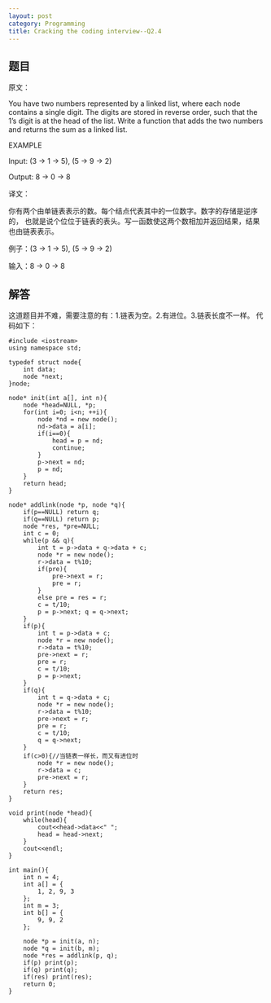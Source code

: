 ```yaml
---
layout: post
category: Programming
title: Cracking the coding interview--Q2.4
---
```


## 题目

原文：

You have two numbers represented by a linked list, where each node 
contains a single digit. The digits are stored in reverse order, 
such that the 1’s digit is at the head of the list. Write a function
that adds the two numbers and returns the sum as a linked list.

EXAMPLE

Input: (3 -> 1 -> 5), (5 -> 9 -> 2)

Output: 8 -> 0 -> 8

译文：

你有两个由单链表表示的数。每个结点代表其中的一位数字。数字的存储是逆序的，
也就是说个位位于链表的表头。写一函数使这两个数相加并返回结果，结果也由链表表示。

例子：(3 -> 1 -> 5), (5 -> 9 -> 2)

输入：8 -> 0 -> 8

## 	解答

这道题目并不难，需要注意的有：1.链表为空。2.有进位。3.链表长度不一样。
代码如下：

	#include <iostream>
	using namespace std;

	typedef struct node{
		int data;
		node *next;
	}node;

	node* init(int a[], int n){
		node *head=NULL, *p;
		for(int i=0; i<n; ++i){
			node *nd = new node();
			nd->data = a[i];
			if(i==0){
				head = p = nd;
				continue;
			}
			p->next = nd;
			p = nd;
		}
		return head;
	}

	node* addlink(node *p, node *q){
		if(p==NULL) return q;
		if(q==NULL) return p;
		node *res, *pre=NULL;
		int c = 0;
		while(p && q){
			int t = p->data + q->data + c;
			node *r = new node();
			r->data = t%10;
			if(pre){
				pre->next = r;
				pre = r;
			}
			else pre = res = r;
			c = t/10;
			p = p->next; q = q->next;
		}
		if(p){
			int t = p->data + c;
			node *r = new node();
			r->data = t%10;
			pre->next = r;
			pre = r;
			c = t/10;
			p = p->next;
		}
		if(q){
			int t = q->data + c;
			node *r = new node();
			r->data = t%10;
			pre->next = r;
			pre = r;
			c = t/10;
			q = q->next;
		}
		if(c>0){//当链表一样长，而又有进位时
			node *r = new node();
			r->data = c;
			pre->next = r;
		}
		return res;
	}

	void print(node *head){
		while(head){
			cout<<head->data<<" ";
			head = head->next;
		}
		cout<<endl;
	}

	int main(){
		int n = 4;
		int a[] = {
			1, 2, 9, 3
		};
		int m = 3;
		int b[] = {
			9, 9, 2
		};

		node *p = init(a, n);
		node *q = init(b, m);
		node *res = addlink(p, q);
		if(p) print(p);
		if(q) print(q);
		if(res) print(res);
		return 0;
	}

